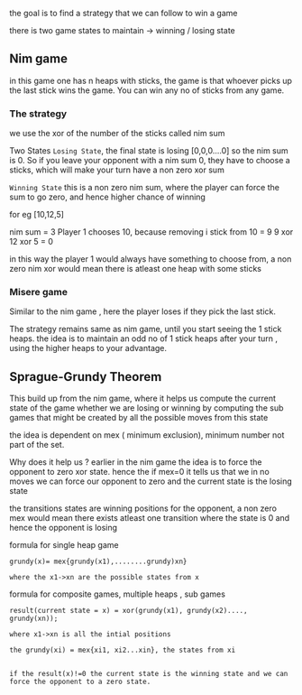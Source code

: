 
the goal is to find a strategy that we can follow to win a game

there is two game states to maintain -> winning / losing state

## Nim game

in this game  one has n heaps with sticks, the game is that whoever picks up the last stick wins the game. You can win any no of sticks from any game.

### The strategy

we use the xor of the number of the sticks called nim sum

Two States 
`Losing State`, the final state is losing [0,0,0....0] so the nim sum is 0.
So if you leave your opponent with a nim sum 0, they have to choose a sticks, which will make your turn have a non zero xor sum

`Winning State` this is a non zero nim sum, where the player can force the sum to go zero, and hence higher chance of winning

for eg [10,12,5]

nim sum = 3
Player 1 chooses 10, because removing i stick from 10 = 9
9 xor 12 xor 5 = 0

in this way the player 1 would always have something to choose from, a non zero nim xor would mean there is atleast one heap with some sticks

### Misere game

Similar to the nim game , here the player loses if they pick the last stick.

The strategy remains same as nim game, until you start seeing the 1 stick heaps.
the idea is to maintain an odd no of 1 stick heaps after your turn , using the higher heaps to your advantage.

## Sprague-Grundy Theorem

This build up from the nim game, where it helps us compute the current state of the game whether we are losing or winning by computing the sub games that might be created by all the possible moves from this state

the idea is dependent on mex ( minimum exclusion), minimum number not part of the set.

Why does it help us ? earlier in the nim game the idea is to force the opponent to zero xor state. hence the if mex=0 it tells us that we in no moves we can force our opponent to zero and the current state is the losing state

the transitions states are winning positions for the opponent, a non zero mex would mean there exists atleast one transition where  the state is 0 and hence the opponent is losing

formula for single heap game
```
grundy(x)= mex{grundy(x1),........grundy)xn}

where the x1->xn are the possible states from x
```
formula for composite games, multiple heaps , sub games
```
result(current state = x) = xor(grundy(x1), grundy(x2)...., grundy(xn));

where x1->xn is all the intial positions

the grundy(xi) = mex{xi1, xi2...xin}, the states from xi


if the result(x)!=0 the current state is the winning state and we can force the opponent to a zero state.
```